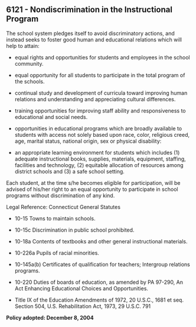 ## 6121 - Nondiscrimination in the Instructional Program

The school system pledges itself to avoid discriminatory actions, and instead seeks to foster good human and educational relations which will help to attain:

*  equal rights and opportunities for students and employees in the school community.

*  equal opportunity for all students to participate in the total program of the schools.

*  continual study and development of curricula toward improving human relations and understanding and appreciating cultural differences.

*  training opportunities for improving staff ability and responsiveness to educational and social needs.

*  opportunities in educational programs which are broadly available to students with access not solely based upon race, color, religious creed, age, marital status, national origin, sex or physical disability:

*  an appropriate learning environment for students which includes (1) adequate instructional books, supplies, materials, equipment, staffing, facilities and technology, (2) equitable allocation of resources among district schools and (3) a safe school setting.

Each student, at the time s/he becomes eligible for participation, will be advised of his/her right to an equal opportunity to participate in school programs without discrimination of any kind.

Legal Reference:  Connecticut General Statutes

* 10-15 Towns to maintain schools.

* 10-15c Discrimination in public school prohibited.

* 10-18a Contents of textbooks and other general instructional materials.

* 10-226a Pupils of racial minorities.

* 10-145a(b) Certificates of qualification for teachers; Intergroup relations programs.

* 10-220 Duties of boards of education, as amended by PA 97-290, An Act Enhancing Educational Choices and Opportunities.

* Title IX of the Education Amendments of 1972, 20 U.S.C., 1681 et seq. Section 504, U.S. Rehabilitation Act, 1973, 29 U.S.C. 791

**Policy adopted:  December 8, 2004**

